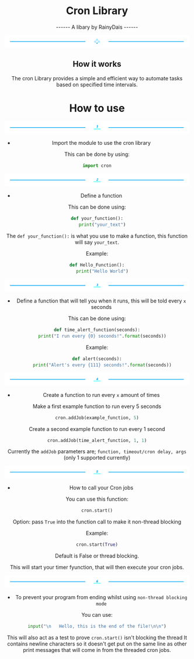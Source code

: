 <div align="center">

# Cron Library

------ A libary by RainyDais ------
<div align="center">
    <img src="docs/div.png" alt="divider"/>
</div> 
  
## How it works 

The cron Library provides a simple and efficient way to automate tasks based on specified time intervals.

# How to use

<div align="center">
    <img src="docs/1.png" alt="divider"/>
</div>

* Import the module to use the cron library

This can be done by using:

```python
import cron
```

<div align="center">
    <img src="docs/2.png" alt="divider"/>
</div>

* Define a function

This can be done using:

```python
def your_function():
    print("your_text")
```

The `def your_function():` is what you use to make a function, this function will say `your_text`.

Example:

```python
def Hello_Function():
    print("Hello World")
```

<div align="center">
    <img src="docs/3.png" alt="divider"/>
</div>

* Define a function that will tell you when it runs, this will be told every `x` seconds

This can be done using:

```python
def time_alert_function(seconds):
    print("I run every {0} seconds!".format(seconds))
```

Example:

```python
def alert(seconds):
    print("Alert's every {111} seconds!".format(seconds))
```

<div align="center">
    <img src="docs/4.png" alt="divider"/>
</div>

* Create a function to run every `x` amount of times 

Make a first example function to run every 5 seconds

```python
cron.addJob(example_function, 5)
```

Create a second example function to run every 1 second

```python
cron.addJob(time_alert_function, 1, 1)
```

Currently the `addJob` parameters are; `function, timeout/cron delay, args` (only 1 supported currently)

<div align="center">
    <img src="docs/5.png" alt="divider"/>
</div>

* How to call your Cron jobs

You can use this function:

```python
cron.start()
```

Option: pass `True` into the function call to make it non-thread blocking

Example:

```python
cron.start(True)
```
Default is False or thread blocking.

This will start your timer fyunction, that will then execute your cron jobs.

<div align="center">
    <img src="docs/6.png" alt="divider"/>
</div> 

* To prevent your program from ending whilst using `non-thread blocking mode`

You can use:

```python
input("\n   Hello, this is the end of the file!\n\n")
```

This will also act as a test to prove `cron.start()` isn't blocking the thread
It contains newline characters so it doesn't get put on the same line as
other print messages that will come in from the threaded cron jobs.
